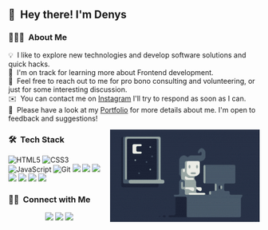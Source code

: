 
## 👋 &nbsp;Hey there! I'm Denys

### 👨🏻‍💻 &nbsp;About Me

💡 &nbsp;I like to explore new technologies and develop software solutions and quick hacks.\
🌱 &nbsp;I'm on track for learning more about Frontend development.\
💬 &nbsp;Feel free to reach out to me for pro bono consulting and volunteering, or just for some interesting discussion.\
✉️ &nbsp;You can contact me on [Instagram](https://www.instagram.com/sichkadenys/) I'll try to respond as soon as I can.\
📄 &nbsp;Please have a look at my [Portfolio](https://portfolio-one-sepia-31.vercel.app/) for more details about me. I'm open to feedback and suggestions!

<img alt="Night Coding" src="https://raw.githubusercontent.com/AVS1508/AVS1508/master/assets/Night-Coding.gif" align="right"/>

### 🛠 &nbsp;Tech Stack

![HTML5](https://img.shields.io/badge/HTML5%20-%23E34F26.svg?style=for-the-badge&logo=html5&logoColor=white)
![CSS3](https://img.shields.io/badge/CSS%20-%231572B6.svg?style=for-the-badge&logo=css3&logoColor=white)
![JavaScript](https://img.shields.io/badge/JavaScript%20-%23F7DF1E.svg?style=for-the-badge&logo=javascript&logoColor=black)
![Git](https://img.shields.io/badge/git-%23F05033.svg?style=for-the-badge&logo=git&logoColor=white)
<img src="https://img.shields.io/badge/TypeScript-007ACC?style=for-the-badge&logo=typescript&logoColor=white">
<img src="https://img.shields.io/badge/Bootstrap-563D7C?style=for-the-badge&logo=bootstrap&logoColor=white">
<img src="https://img.shields.io/badge/Sass-CC6699?style=for-the-badge&logo=sass&logoColor=white">
<img src="https://img.shields.io/badge/React-20232A?style=for-the-badge&logo=react&logoColor=61DAFB">
<img src="https://img.shields.io/badge/next%20js-000000?style=for-the-badge&logo=nextdotjs&logoColor=white">
<img src="https://img.shields.io/badge/Apollo%20GraphQL-311C87?&style=for-the-badge&logo=Apollo%20GraphQL&logoColor=white">
<img src="https://img.shields.io/badge/Redux-593D88?style=for-the-badge&logo=redux&logoColor=white">	



### 🤝🏻 &nbsp;Connect with Me

<p align="center">
<a href="https://twitter.com/DenisSicka"><img src="https://img.shields.io/badge/Twitter-1DA1F2?style=for-the-badge&logo=twitter&logoColor=white" /></a>
<a href="sickadenis@gmail.com"><img src="https://img.shields.io/badge/-sickadenis@gmail.com-D14836?style=flat-square&logo=Gmail&logoColor=white"/></a>
<a href="https://instagram.com/sichkadenys"><img src="https://img.shields.io/badge/-sichkadenys_-E4405F?style=flat-square&logo=Instagram&logoColor=white"/></a>

</p>



<!--
**alienqqe/alienqqe** is a ✨ _special_ ✨ repository because its `README.md` (this file) appears on your GitHub profile.

Here are some ideas to get you started:

- 🔭 I’m currently working on ...
- 🌱 I’m currently learning ...
- 👯 I’m looking to collaborate on ...
- 🤔 I’m looking for help with ...
- 💬 Ask me about ...
- 📫 How to reach me: ...
- 😄 Pronouns: ...
- ⚡ Fun fact: ...
-->
